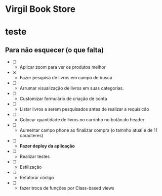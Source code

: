# Virgil Book Store


# teste

## Para não esquecer (o que falta)

- [ ] - Aplicar zoom para ver os produtos melhor
- [x] - Fazer pesquisa de livros em campo de busca
- [ ] - Arrumar visualização de livros em suas categorias.
- [ ] - Customizar formulário de criação de conta
- [ ] - Listar livros a serem pesquisados antes de realizar a requisicão
- [ ] - Colocar quantidade de livros no carrinho no botão do header
- [ ] - Aumentar campo phone ao finalizar compra (o tamnho atual é de 11 caracteres)
- [ ] - **Fazer deploy da aplicação**
- [ ] - Realizar testes
- [ ] - Estilização 
- [ ] - Refatorar código
- [ ] - fazer troca de funções por Class-based views 


